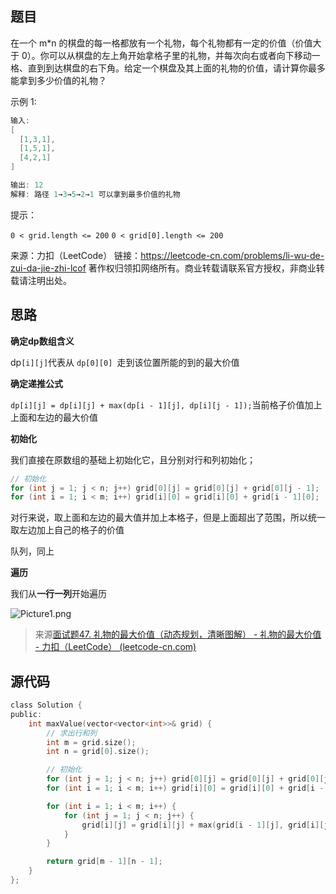 ## 题目

在一个 m*n 的棋盘的每一格都放有一个礼物，每个礼物都有一定的价值（价值大于 0）。你可以从棋盘的左上角开始拿格子里的礼物，并每次向右或者向下移动一格、直到到达棋盘的右下角。给定一个棋盘及其上面的礼物的价值，请计算你最多能拿到多少价值的礼物？

示例 1:

```C
输入: 
[
  [1,3,1],
  [1,5,1],
  [4,2,1]
]

输出: 12
解释: 路径 1→3→5→2→1 可以拿到最多价值的礼物
```


提示：

`0 < grid.length <= 200`
`0 < grid[0].length <= 200`

来源：力扣（LeetCode）
链接：https://leetcode-cn.com/problems/li-wu-de-zui-da-jie-zhi-lcof
著作权归领扣网络所有。商业转载请联系官方授权，非商业转载请注明出处。

## 思路

**确定dp数组含义**

dp`[i][j]`代表从 `dp[0][0] `走到该位置所能的到的最大价值

**确定递推公式**

`dp[i][j] = dp[i][j] + max(dp[i - 1][j], dp[i][j - 1]);`当前格子价值加上上面和左边的最大价值

**初始化**

我们直接在原数组的基础上初始化它，且分别对行和列初始化；

```C
// 初始化
for (int j = 1; j < n; j++) grid[0][j] = grid[0][j] + grid[0][j - 1];
for (int i = 1; i < m; i++) grid[i][0] = grid[i][0] + grid[i - 1][0];
```

对行来说，取上面和左边的最大值并加上本格子，但是上面超出了范围，所以统一取左边加上自己的格子的价值

队列，同上

**遍历**

我们从**一行一列**开始遍历

![Picture1.png](https://pic.leetcode-cn.com/73153e75d74b1f48ac47244681caacc8ad20ca2ffd2dee2f70a2768dee09d073-Picture1.png)

> 来源[面试题47. 礼物的最大价值（动态规划，清晰图解） - 礼物的最大价值 - 力扣（LeetCode） (leetcode-cn.com)](https://leetcode-cn.com/problems/li-wu-de-zui-da-jie-zhi-lcof/solution/mian-shi-ti-47-li-wu-de-zui-da-jie-zhi-dong-tai-gu/)

## 源代码

```C
class Solution {
public:
    int maxValue(vector<vector<int>>& grid) {
        // 求出行和列
        int m = grid.size();
        int n = grid[0].size();

        // 初始化
        for (int j = 1; j < n; j++) grid[0][j] = grid[0][j] + grid[0][j - 1];
        for (int i = 1; i < m; i++) grid[i][0] = grid[i][0] + grid[i - 1][0];

        for (int i = 1; i < m; i++) {
            for (int j = 1; j < n; j++) {
                grid[i][j] = grid[i][j] + max(grid[i - 1][j], grid[i][j - 1]);
            }
        }

        return grid[m - 1][n - 1];
    }
};
```

